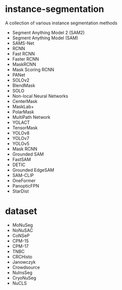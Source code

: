 # instance-segmentation
A collection of various instance segmentation methods
- Segment Anything Model 2 (SAM2)
- Segment Anything Model (SAM)
- SAMS-Net
- RCNN
- Fast RCNN
- Faster RCNN
- MaskRCNN
- Mask Scoring RCNN
- PANet
- SOLOv2
- BlendMask
- SOLO
- Non-local Neural Networks
- CenterMask
- MaskLab+
- PolarMask
- MultiPath Network
- YOLACT
- TensorMask
- YOLOv8
- YOLOv7
- YOLOv5
- Mask RCNN
- Grounded SAM
- FastSAM
- DETIC
- Grounded EdgeSAM
- SAM-CLIP
- OneFormer
- PanopticFPN
- StarDist


# dataset
- MoNuSeg
- NoNuSAC
- CoNSeP
- CPM-15
- CPM-17
- TNBC
- CRCHisto
- Janowczyk
- Crowdsource
- NuInsSeg
- CryoNuSeg
- NuCLS
